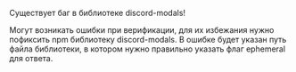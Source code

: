 Существует баг в библиотеке discord-modals!

Могут возникать ошибки при верификации, для их избежания нужно пофиксить npm библиотеку discord-modals. В ошибке будет указан путь файла библиотеки, в котором нужно правильно указать флаг ephemeral для ответа.